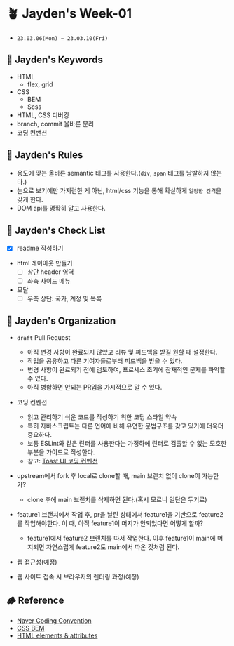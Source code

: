 # 🪴 Jayden's Week-01

- `23.03.06(Mon) ~ 23.03.10(Fri)`

## 🌵 Jayden's Keywords

- HTML
  - flex, grid
- CSS
  - BEM
  - Scss
- HTML, CSS 디버깅
- branch, commit 올바른 분리
- 코딩 컨밴션

## 🌴 Jayden's Rules

- 용도에 맞는 올바른 semantic 태그를 사용한다.(`div`, `span` 태그를 남발하지 않는다.)
- 눈으로 보기에만 가지런한 게 아닌, html/css 기능을 통해 확실하게 `일정한 간격`을 갖게 한다.
- DOM api를 명확히 알고 사용한다.

## 🌲 Jayden's Check List

- [x] readme 작성하기
- html 레이아웃 만들기
  - [ ] 상단 header 영역
  - [ ] 좌측 사이드 메뉴
- 모달
  - [ ] 우측 상단: 국가, 계정 및 목록

## 🌳 Jayden's Organization

- `draft` Pull Request
  - 아직 변경 사항이 완료되지 않았고 리뷰 및 피드백을 받길 원할 때 설정한다.
  - 작업을 공유하고 다른 기여자들로부터 피드백을 받을 수 있다.
  - 변경 사항이 완료되기 전에 검토하여, 프로세스 초기에 잠재적인 문제를 파악할 수 있다.
  - 아직 병합하면 안되는 PR임을 가시적으로 알 수 있다.

- 코딩 컨벤션
  - 읽고 관리하기 쉬운 코드를 작성하기 위한 코딩 스타일 약속
  - 특히 자바스크립트는 다른 언어에 비해 유연한 문법구조를 갖고 있기에 더욱더 중요하다.
  - 보통 ESLint와 같은 린터를 사용한다는 가정하에 린터로 검출할 수 없는 모호한 부분을 가이드로 작성한다.
  - 참고: [Toast UI 코딩 컨벤션](https://ui.toast.com/fe-guide/ko_CODING-CONVENTION)

- upstream에서 fork 후 local로 clone할 때, main 브랜치 없이 clone이 가능한가?
  - clone 후에 main 브랜치를 삭제하면 된다.(혹시 모르니 일단은 두기로)

- feature1 브랜치에서 작업 후, pr을 날린 상태에서 feature1을 기반으로 feature2를 작업해야한다. 이 때, 아직 feature1이 머지가 안되었다면 어떻게 할까?
  - feature1에서 feature2 브랜치를 따서 작업한다. 이후 feature1이 main에 머지되면 자연스럽게 feature2도 main에서 따온 것처럼 된다.

- 웹 접근성(예정)
- 웹 사이트 접속 시 브라우저의 렌더링 과정(예정)

## 🪵 Reference

- [Naver Coding Convention](https://github.com/naver/eslint-config-naver/blob/master/STYLE_GUIDE.md)
- [CSS BEM](https://nykim.work/15)
- [HTML elements & attributes](https://heropy.blog/2019/05/26/html-elements/)